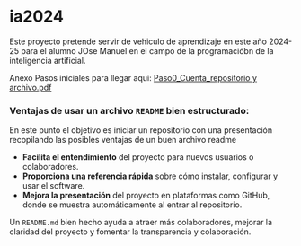 # ia2024

Este proyecto pretende servir de vehiculo de aprendizaje en este año 2024-25 para el alumno JOse Manuel en el campo de la programacióbn de la inteligencia artificial.


Anexo Pasos iniciales para llegar aqui:
[Paso0_Cuenta_repositorio y archivo.pdf](https://github.com/user-attachments/files/17473592/Paso0_Cuenta_repositorio.y.archivo.pdf)

### Ventajas de usar un archivo `README` bien estructurado:

En este punto el objetivo es iniciar un repositorio con una presentación recopilando las posibles ventajas de un buen archivo readme
- **Facilita el entendimiento** del proyecto para nuevos usuarios o colaboradores.
- **Proporciona una referencia rápida** sobre cómo instalar, configurar y usar el software.
- **Mejora la presentación** del proyecto en plataformas como GitHub, donde se muestra automáticamente al entrar al repositorio.

Un `README.md` bien hecho ayuda a atraer más colaboradores, mejorar la claridad del proyecto y fomentar la transparencia y colaboración.

